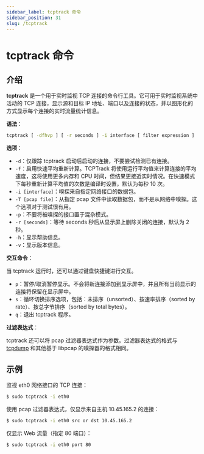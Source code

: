 ```yaml
---
sidebar_label: tcptrack 命令
sidebar_position: 31
slug: /tcptrack
---
```


# tcptrack 命令



## 介绍

**tcptrack** 是一个用于实时监视 TCP 连接的命令行工具。它可用于实时监视系统中活动的 TCP 连接，显示源和目标 IP 地址、端口以及连接的状态，并以图形化的方式显示每个连接的实时流量统计信息。

**语法**：

```bash
tcptrack [ -dfhvp ] [ -r seconds ] -i interface [ filter expression ]
```

**选项**：

- `-d`：仅跟踪 tcptrack 启动后启动的连接，不要尝试检测已有连接。
- `-f`：启用快速平均重新计算。TCPTrack 将使用运行平均值来计算连接的平均速度，这将使用更多内存和 CPU 时间，但结果更接近实时情况。在快速模式下每秒重新计算平均值的次数是编译时设置，默认为每秒 10 次。
- `-i [interface]`：嗅探来自指定网络接口的数据包。
- `-T [pcap file]`：从指定 pcap 文件中读取数据包，而不是从网络中嗅探。这个选项对于测试很有用。
- `-p`：不要将被嗅探的接口置于混杂模式。
- `-r [seconds]`：等待 seconds 秒后从显示屏上删除关闭的连接，默认为 2 秒。
- `-h`：显示帮助信息。
- `-v`：显示版本信息。

**交互命令**：

当 tcptrack 运行时，还可以通过键盘快捷键进行交互。

- `p`：暂停/取消暂停显示。不会将新连接添加到显示屏中，并且所有当前显示的连接将保留在显示屏中。
- `s`：循环切换排序选项，包括：未排序（unsorted）、按速率排序（sorted by rate）、按总字节排序（sorted by total bytes）。
- `q`：退出 tcptrack 程序。

**过滤表达式**：

tcptrack 还可以将 pcap 过滤器表达式作为参数。过滤器表达式的格式与 [tcpdump](/linux-command/tcpdump) 和其他基于 libpcap 的嗅探器的格式相同。



## 示例

监视 eth0 网络接口的 TCP 连接：

```bash
$ sudo tcptrack -i eth0
```

使用 pcap 过滤器表达式，仅显示来自主机 10.45.165.2 的连接：

```bash
$ sudo tcptrack -i eth0 src or dst 10.45.165.2
```

仅显示 Web 流量（指定 80 端口）：

```bash
$ sudo tcptrack -i eth0 port 80
```
